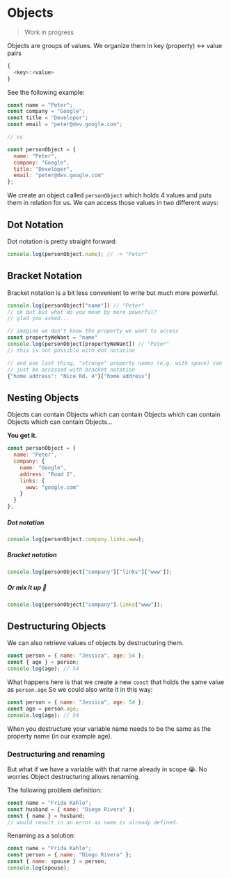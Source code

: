 # Objects

> Work in progress

Objects are groups of values.
We organize them in key (property) <-> value pairs

```js
{
  <key>:<value>
}
```

See the following example:

```js
const name = "Peter";
const company = "Google";
const title = "Developer";
const email = "peter@dev.google.com";

// vs

const personObject = {
  name: "Peter",
  company: "Google",
  title: "Developer",
  email: "peter@dev.google.com"
};
```

We create an object called `personObject` which holds 4 values and puts them in relation for us.
We can access those values in two different ways:

## Dot Notation

Dot notation is pretty straight forward:

```js
console.log(personObject.name); // -> "Peter"
```

## Bracket Notation

Bracket notation is a bit less convenient to write but much more powerful.

```js
console.log(personObject["name"]) // "Peter"
// ok but but what do you mean by more powerful?
// glad you asked...

// imagine we don't know the property we want to access
const propertyWeWant = "name"
console.log(personObject[propertyWeWant]) // "Peter"
// this is not possible with dot notation

// and one last thing, "strange" property names (e.g. with space) can
// just be accessed with bracket notation
{"home address": "Nice Rd. 4"}["home address"]
```

## Nesting Objects

Objects can contain Objects which can contain Objects which can contain Objects which can contain Objects...

**You get it.**

```js
const personObject = {
  name: "Peter",
  company: {
    name: "Google",
    address: "Road 2",
    links: {
      www: "google.com"
    }
  }
};
```

##### Dot notation

```js
console.log(personObject.company.links.www);
```

##### Bracket notation

```js
console.log(personObject["company"]["links"]["www"]);
```

##### Or mix it up 🤪

```js
console.log(personObject["company"].links["www"]);
```

## Destructuring Objects

We can also retrieve values of objects by destructuring them.

```js
const person = { name: "Jessica", age: 54 };
const { age } = person;
console.log(age); // 54
```

What happens here is that we create a new `const` that holds the same value as `person.age`
So we could also write it in this way:

```js
const person = { name: "Jessica", age: 54 };
const age = person.age;
console.log(age); // 54
```

When you destructure your variable name needs to be the same as the property name (in our example age).

### Destructuring and renaming

But what if we have a variable with that name already in scope 😭. No worries Object destructuring allows renaming.

The following problem definition:

```js
const name = "Frida Kahlo";
const husband = { name: "Diego Rivera" };
const { name } = husband;
// would result in an error as name is already defined.
```

Renaming as a solution:

```js
const name = "Frida Kahlo";
const person = { name: "Diego Rivera" };
const { name: spouse } = person;
console.log(spouse);
```

